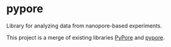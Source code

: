pypore
======

Library for analyzing data from nanopore-based experiments. 

This project is a merge of existing libraries [PyPore](https://github.com/jmschrei/PyPore) and [pypore](https://github.com/parkin/pypore).
